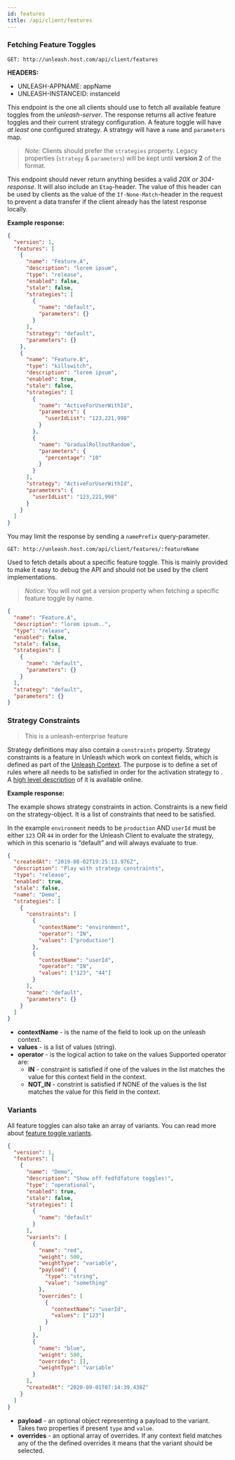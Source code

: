 ```yaml
---
id: features
title: /api/client/features
---
```


### Fetching Feature Toggles

`GET: http://unleash.host.com/api/client/features`

**HEADERS:**

- UNLEASH-APPNAME: appName
- UNLEASH-INSTANCEID: instanceId

This endpoint is the one all clients should use to fetch all available feature toggles from the _unleash-server_. The response returns all active feature toggles and their current strategy configuration. A feature toggle will have _at least_ one configured strategy. A strategy will have a `name` and `parameters` map.

> _Note:_ Clients should prefer the `strategies` property. Legacy properties (`strategy` & `parameters`) will be kept until **version 2** of the format.

This endpoint should never return anything besides a valid _20X or 304-response_. It will also include an `Etag`-header. The value of this header can be used by clients as the value of the `If-None-Match`-header in the request to prevent a data transfer if the client already has the latest response locally.

**Example response:**

```json
{
  "version": 1,
  "features": [
    {
      "name": "Feature.A",
      "description": "lorem ipsum",
      "type": "release",
      "enabled": false,
      "stale": false,
      "strategies": [
        {
          "name": "default",
          "parameters": {}
        }
      ],
      "strategy": "default",
      "parameters": {}
    },
    {
      "name": "Feature.B",
      "type": "killswitch",
      "description": "lorem ipsum",
      "enabled": true,
      "stale": false,
      "strategies": [
        {
          "name": "ActiveForUserWithId",
          "parameters": {
            "userIdList": "123,221,998"
          }
        },
        {
          "name": "GradualRolloutRandom",
          "parameters": {
            "percentage": "10"
          }
        }
      ],
      "strategy": "ActiveForUserWithId",
      "parameters": {
        "userIdList": "123,221,998"
      }
    }
  ]
}
```

You may limit the response by sending a `namePrefix` query-parameter.

`GET: http://unleash.host.com/api/client/features/:featureName`

Used to fetch details about a specific feature toggle. This is mainly provided to make it easy to debug the API and should not be used by the client implementations.

> _Notice_: You will not get a version property when fetching a specific feature toggle by name.

```json
{
  "name": "Feature.A",
  "description": "lorem ipsum..",
  "type": "release",
  "enabled": false,
  "stale": false,
  "strategies": [
    {
      "name": "default",
      "parameters": {}
    }
  ],
  "strategy": "default",
  "parameters": {}
}
```

### Strategy Constraints

> This is a unleash-enterprise feature

Strategy definitions may also contain a `constraints` property. Strategy constraints is a feature in Unleash which work on context fields, which is defined as part of the [Unleash Context](../../unleash-context). The purpose is to define a set of rules where all needs to be satisfied in order for the activation strategy to . A [high level description](https://www.unleash-hosted.com/articles/strategy-constraints) of it is available online.

**Example response:**

The example shows strategy constraints in action. Constraints is a new field on the strategy-object. It is a list of constraints that need to be satisfied.

In the example `environment` needs to be `production` AND `userId` must be either `123` OR `44` in order for the Unleash Client to evaluate the strategy, which in this scenario is “default” and will always evaluate to true.

```json
{
  "createdAt": "2019-08-02T19:25:13.976Z",
  "description": "Play with strategy constraints",
  "type": "release",
  "enabled": true,
  "stale": false,
  "name": "Demo",
  "strategies": [
    {
      "constraints": [
        {
          "contextName": "environment",
          "operator": "IN",
          "values": ["production"]
        },
        {
          "contextName": "userId",
          "operator": "IN",
          "values": ["123", "44"]
        }
      ],
      "name": "default",
      "parameters": {}
    }
  ]
}
```

- **contextName** - is the name of the field to look up on the unleash context.
- **values** - is a list of values (string).
- **operator** - is the logical action to take on the values Supported operator are:
  - **IN** - constraint is satisfied if one of the values in the list matches the value for this context field in the context.
  - **NOT_IN** - constrint is satisfied if NONE of the values is the list matches the value for this field in the context.

### Variants

All feature toggles can also take an array of variants. You can read more about [feature toggle variants](../../feature-toggle-variants).

```json
{
  "version": 1,
  "features": [
    {
      "name": "Demo",
      "description": "Show off fedfdfature toggles!",
      "type": "operational",
      "enabled": true,
      "stale": false,
      "strategies": [
        {
          "name": "default"
        }
      ],
      "variants": [
        {
          "name": "red",
          "weight": 500,
          "weightType": "variable",
          "payload": {
            "type": "string",
            "value": "something"
          },
          "overrides": [
            {
              "contextName": "userId",
              "values": ["123"]
            }
          ]
        },
        {
          "name": "blue",
          "weight": 500,
          "overrides": [],
          "weightType": "variable"
        }
      ],
      "createdAt": "2020-09-01T07:14:39.438Z"
    }
  ]
}
```

- **payload** - an optional object representing a payload to the variant. Takes two properties if present `type` and `value`.
- **overrides** - an optional array of overrides. If any context field matches any of the the defined overrides it means that the variant should be selected.
